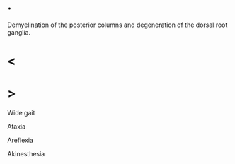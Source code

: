 # .

Demyelination of the posterior columns and degeneration of the dorsal root ganglia.

# <

# >

Wide gait

Ataxia

Areflexia

Akinesthesia
